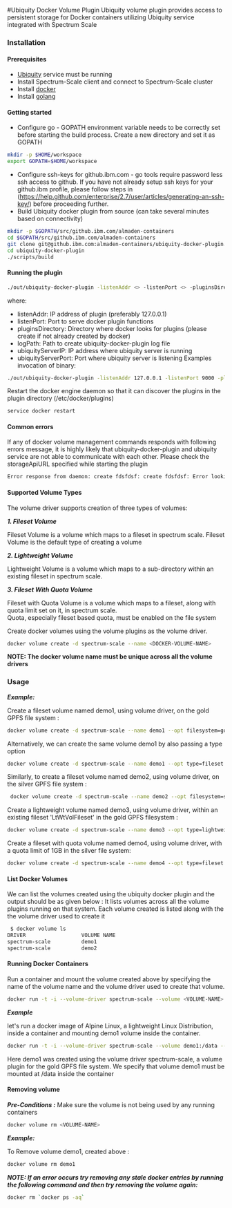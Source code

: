 #Ubiquity Docker Volume Plugin
Ubiquity volume plugin provides access to persistent storage for Docker containers utilizing Ubiquity service integrated with Spectrum Scale 

### Installation
#### Prerequisites
* [Ubiquity](https://github.ibm.com/almaden-containers/ubiquity) service must be running
* Install Spectrum-Scale client and connect to Spectrum-Scale cluster
* Install [docker](https://docs.docker.com/engine/installation/)
* Install [golang](https://golang.org/)


#### Getting started
- Configure go - GOPATH environment variable needs to be correctly set before starting the build process. Create a new directory and set it as GOPATH 
```bash
mkdir -p $HOME/workspace
export GOPATH=$HOME/workspace
```
- Configure ssh-keys for github.ibm.com - go tools require password less ssh access to github. If you have not already setup ssh keys for your github.ibm profile, please follow steps in 
(https://help.github.com/enterprise/2.7/user/articles/generating-an-ssh-key/) before proceeding further. 
- Build Ubiquity docker plugin from source (can take several minutes based on connectivity)
```bash
mkdir -p $GOPATH/src/github.ibm.com/almaden-containers
cd $GOPATH/src/github.ibm.com/almaden-containers
git clone git@github.ibm.com:almaden-containers/ubiquity-docker-plugin.git
cd ubiquity-docker-plugin
./scripts/build

```

#### Running the plugin
```bash
./out/ubiquity-docker-plugin -listenAddr <> -listenPort <> -pluginsDirectory <> -ubiquityServerIP <> -ubiquityServerPort <> -logPath <>
```
where:
* listenAddr: IP address of plugin (preferably 127.0.0.1) 
* listenPort: Port to serve docker plugin functions
* pluginsDirectory: Directory where docker looks for plugins (please create if not already created by docker)
* logPath: Path to create ubiquity-docker-plugin log file
* ubiquityServerIP: IP address where ubiquity server is running
* ubiquityServerPort: Port where ubiquity server is listening
Examples invocation of binary:
```bash
./out/ubiquity-docker-plugin -listenAddr 127.0.0.1 -listenPort 9000 -pluginsDirectory /etc/docker/plugins -ubiquityServerIP 127.0.0.1 -ubiquityServerPort 8999 -logPath /tmp
```



Restart the docker engine daemon so that it can discover the plugins in the plugin directory (/etc/docker/plugins)
```bash
service docker restart
```

#### Common errors
If any of docker volume management commands responds with following errors message, it is highly likely that ubiquity-docker-plugin and ubiquity service are not able to communicate 
with each other. Please check the storageApiURL specified while starting the plugin
```bash
Error response from daemon: create fdsfdsf: create fdsfdsf: Error looking up volume plugin spectrum-scale: Plugin does not implement the requested driver
```


#### Supported Volume Types

The volume driver supports creation of three types of volumes:

***1. Fileset Volume***

Fileset Volume is a volume which maps to a fileset in spectrum scale. Fileset Volume is the default type of creating
a volume 
 
***2. Lightweight Volume***

Lightweight Volume is a volume which maps to a sub-directory within an existing fileset in spectrum scale.

***3. Fileset With Quota Volume***

Fileset with Quota Volume is a volume which maps to a fileset, along with quota limit set on it, in spectrum scale.<br/>
Quota, especially fileset based quota, must be enabled on the file system


Create docker volumes using the volume plugins as the volume driver.

```bash
docker volume create -d spectrum-scale --name <DOCKER-VOLUME-NAME>
```
**NOTE: The docker volume name must be unique across all the volume drivers**

### Usage

***_Example:_***

Create a fileset volume named demo1,  using volume driver, on the gold GPFS file system :

```bash
docker volume create -d spectrum-scale --name demo1 --opt filesystem=gold
```

Alternatively, we can create the same volume demo1 by also passing a type option

```bash
docker volume create -d spectrum-scale --name demo1 --opt type=fileset --opt filesystem=gold
```

Similarly, to create a fileset volume named demo2, using volume driver, on the silver GPFS file system :

```bash
 docker volume create -d spectrum-scale --name demo2 --opt filesystem=silver
```

Create a lightweight volume named demo3, using volume driver, within an existing fileset 'LtWtVolFileset' in the gold GPFS filesystem :

```bash
docker volume create -d spectrum-scale --name demo3 --opt type=lightweight --opt fileset=LtWtVolFileset --opt filesystem=gold
```

Create a fileset with quota volume named demo4, using volume driver, with a quota limit of 1GB in the silver file system:

```bash
docker volume create -d spectrum-scale --name demo4 --opt type=fileset --opt quota=1G --opt filesystem=silver
```

#### List Docker Volumes

We can list the volumes created using the ubiquity docker plugin and the output should be as given below :
It lists volumes across all the volume plugins running on that system. Each volume created is listed along with the the volume driver used to create it

```bash
 $ docker volume ls
DRIVER                  VOLUME NAME
spectrum-scale          demo1
spectrum-scale          demo2
```

#### Running Docker Containers

Run a container and mount the volume created above by specifying the name of the volume name and the volume driver used to create that volume.

```bash
docker run -t -i --volume-driver spectrum-scale --volume <VOLUME-NAME>:<CONTAINER-MOUNTPOINT> --entrypoint /bin/sh alpine
```
**_Example_**

let's run a docker image of Alpine Linux, a lightweight Linux Distribution, inside a container and mounting demo1 volume inside the container. 

```bash
docker run -t -i --volume-driver spectrum-scale --volume demo1:/data --entrypoint /bin/sh alpine
```
Here demo1 was created using the volume driver spectrum-scale, a volume plugin for the gold GPFS file system. We specify that volume demo1 must be mounted at /data inside the container

#### Removing volume
**_Pre-Conditions :_** Make sure the volume is not being used by any running containers

```bash
docker volume rm <VOLUME-NAME>
```

**_Example:_**

To Remove volume demo1, created above :
```bash
docker volume rm demo1
```

**_NOTE: If an error occurs try removing any stale docker entries by running the following command and then try removing the volume again:_**

```bash
docker rm `docker ps -aq`
```